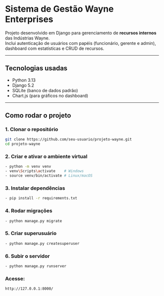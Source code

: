 #  Sistema de Gestão Wayne Enterprises

Projeto desenvolvido em Django para gerenciamento de **recursos internos** das Indústrias Wayne.  
Inclui autenticação de usuários com papéis (funcionário, gerente e admin), dashboard com estatísticas e CRUD de recursos.

---

##  Tecnologias usadas
- Python 3.13
- Django 5.2
- SQLite (banco de dados padrão)
- Chart.js (para gráficos no dashboard)

---

##  Como rodar o projeto

### 1. Clonar o repositório
```bash
git clone https://github.com/seu-usuario/projeto-wayne.git
cd projeto-wayne
```

### 2. Criar e ativar o ambiente virtual
```bash
- python -m venv venv
- venv\Scripts\activate    # Windows
- source venv/bin/activate # Linux/macOS
```

### 3. Instalar dependências
```bash
- pip install -r requirements.txt
```

### 4. Rodar migrações
```bash
- python manage.py migrate
```

### 5. Criar superusuário
```bash
- python manage.py createsuperuser
```

### 6. Subir o servidor
```bash
- python manage.py runserver
```
### Acesse:
```
http://127.0.0.1:8000/
```
